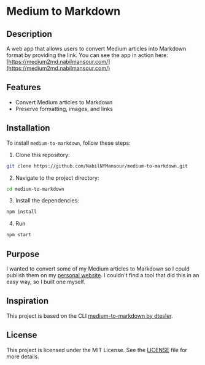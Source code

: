 # Medium to Markdown

## Description
A web app that allows users to convert Medium articles into Markdown format by providing the link.
You can see the app in action here: [https://medium2md.nabilmansour.com/](https://medium2md.nabilmansour.com/)

## Features
- Convert Medium articles to Markdown
- Preserve formatting, images, and links

## Installation
To install `medium-to-markdown`, follow these steps:

1. Clone this repository: 
```bash
git clone https://github.com/NabilNYMansour/medium-to-markdown.git
```
2. Navigate to the project directory: 
```bash
cd medium-to-markdown
```
3. Install the dependencies: 
```bash
npm install
```
4. Run 
```bash
npm start
```

## Purpose
I wanted to convert some of my Medium articles to Markdown so I could publish them on my [personal website](https://nabilmansour.com/). I couldn't find a tool that did this in an easy way, so I built one myself.

## Inspiration
This project is based on the CLI [medium-to-markdown by dtesler](https://github.com/dtesler/medium-to-markdown).

## License
This project is licensed under the MIT License. See the [LICENSE](LICENSE) file for more details.
